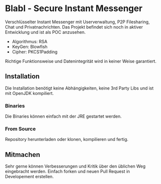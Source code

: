 # Blabl - Secure Instant Messenger

Verschlüsselter Instant Messenger mit Userverwaltung, P2P Filesharing, Chat und Privatnachrichten. Das Projekt befindet sich noch in aktiver Entwicklung und ist als POC anzusehen. 

- Algorithmus: RSA
- KeyGen: Blowfish
- Cipher: PKCS1Padding

Richtige Funktionsweise und Datenintegrität wird in keiner Weise garantiert.

## Installation

Die Installation benötigt keine Abhängigkeiten, keine 3rd Party Libs und ist mit OpenJDK kompiliert.

### Binaries

Die Binaries können einfach mit der JRE gestartet werden.

### From Source

Repository herunterladen oder klonen, kompilieren und fertig.

## Mitmachen

Sehr gerne können Verbesserungen und Kritik über den üblichen Weg eingebracht werden. Einfach forken und neuen Pull Request in Developement erstellen.
